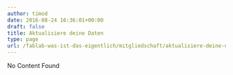 ```yaml
---
author: timod
date: 2016-08-24 16:36:01+00:00
draft: false
title: Aktualisiere deine Daten
type: page
url: /fablab-was-ist-das-eigentlich/mitgliedschaft/aktualisiere-deine-daten/
---
```


No Content Found
